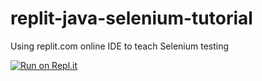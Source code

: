 # replit-java-selenium-tutorial
Using replit.com online IDE to teach Selenium testing

[![Run on Repl.it](https://replit.com/@LeoBooth/Java-Selenium-Tutorial)](https://replit.com/@LeoBooth/Java-Selenium-Tutorial)
